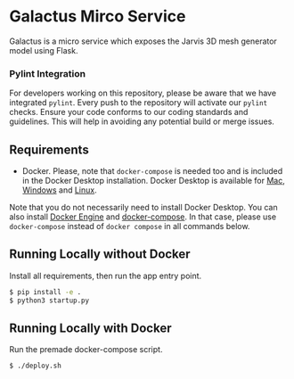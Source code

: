 # Galactus Mirco Service

Galactus is a micro service which exposes the Jarvis 3D mesh generator model using Flask.  

### Pylint Integration

For developers working on this repository, please be aware that we have integrated `pylint`. Every push to the repository will activate our `pylint` checks. Ensure your code conforms to our coding standards and guidelines. This will help in avoiding any potential build or merge issues.


## Requirements

* Docker. Please, note that `docker-compose` is needed too and is included in
the Docker Desktop installation. Docker Desktop is available for
[Mac](https://docs.docker.com/desktop/install/mac-install/),
[Windows](https://docs.docker.com/desktop/install/windows-install/) and
[Linux](https://docs.docker.com/desktop/install/linux-install/).

Note that you do not necessarily need to install Docker Desktop. You can also
install [Docker Engine](https://docs.docker.com/engine/install/) and
[docker-compose](https://docs.docker.com/compose/install/). In that case,
please use `docker-compose` instead of `docker compose` in all commands below.

## Running Locally without Docker

Install all requirements, then run the app entry point.
```bash
$ pip install -e .
$ python3 startup.py
```


## Running Locally with Docker

Run the premade docker-compose script.
```bash
$ ./deploy.sh
```
